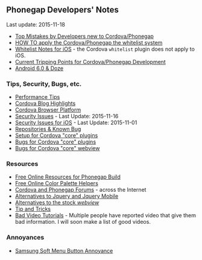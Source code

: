 ## Phonegap Developers' Notes ##
Last update: 2015-11-18

* [Top Mistakes by Developers new to Cordova/Phonegap](new-to-Phonegap.md)
* [HOW TO apply the Cordova/Phonegap the whitelist system](https://github.com/jessemonroy650/top-phonegap-mistakes/blob/master/the-whitelist-system.md)
* [Whitelist Notes for iOS](whitelist-ios-notes.md) - the Cordova `whitelist` plugin does not apply to iOS.
* [Current Tripping Points for Cordova/Phonegap Development](current-tripping-points.md)
* [Android 6.0 &amp; Doze](android-doze.md)

### Tips, Security, Bugs, etc. ###

* [Performance Tips](get-performance.md)
* [Cordova Blog Highlights](cordova-blog-highlights.md)
* [Cordova Browser Platform](browser-platform.md)
* [Security Issues](security-issues.md) - Last Update: 2015-11-16
* [Security Issues for iOS](security-issues-ios.md) - Last Update: 2015-11-01
* [Repositories &amp; Known Bug](bugs.md)
* [Setup for Cordova "core" plugins](plugins-core-setup.md)
* [Bugs for Cordova "core" plugins](plugins-core-bugs.md)
* [Bugs for Cordova "core" webview](plugins-core-bugs-webview.md)

### Resources ###

* [Free Online Resources for Phonegap Build](free-online-resources.md)
* [Free Online Color Palette Helpers](extended/color-palette-helpers.md)
* [Cordova and Phonegap Forums](cordova-phonegap-forums.md) - across the Internet
* [Alternatives to Jquery and Jquery Mobile](alternatives-to-jquery-mobile.md)
* [Alternatives to the stock *webview*](webview-alternatives.md)
* [Tip and Tricks](tips-and-tricks.md)
* [Bad Video Tutorials](bad-video-tutorials.md) - Multiple people have reported video that give them bad information. I will soon make a list of good videos.

### Annoyances ###

* [Samsung Soft Menu Button Annoyance](annoyances/SamsungMenuButton.md)

